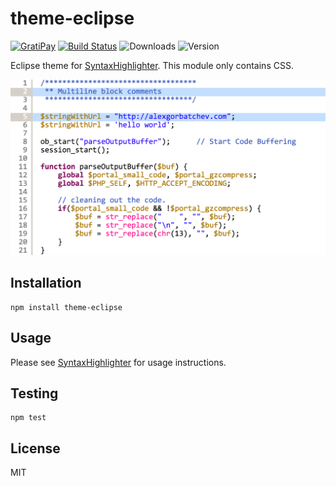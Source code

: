 # theme-eclipse

[![GratiPay](https://img.shields.io/gratipay/user/alexgorbatchev.svg)](https://gratipay.com/alexgorbatchev/)
[![Build Status](https://travis-ci.org/syntaxhighlighter/theme-eclipse.svg)](https://travis-ci.org/syntaxhighlighter/theme-eclipse)
![Downloads](https://img.shields.io/npm/dm/theme-eclipse.svg)
![Version](https://img.shields.io/npm/v/theme-eclipse.svg)

Eclipse theme for [SyntaxHighlighter](https://github.com/syntaxhighlighter/syntaxhighlighter). This module only contains CSS.

![Screenshot](screenshot.png)

## Installation

```
npm install theme-eclipse
```

## Usage

Please see [SyntaxHighlighter](https://github.com/syntaxhighlighter/syntaxhighlighter) for usage instructions.

## Testing

```
npm test
```

## License

MIT
